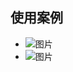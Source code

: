 ## 使用案例

- ![图片](https://dn-coding-net-production-pp.qbox.me/93eaaf4e-a6f4-4c19-9ea7-0ddc0c8463de.png) 
- ![图片](https://dn-coding-net-production-pp.qbox.me/6af1d882-aad2-41bc-917e-a1862dff4096.png) 
